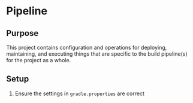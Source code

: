 Pipeline
========


Purpose
-------

This project contains configuration and operations for deploying, maintaining, and executing things that are specific
to the build pipeline(s) for the project as a whole.


Setup
-----

 1. Ensure the settings in `gradle.properties` are correct
 

 